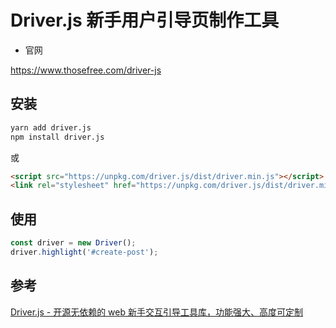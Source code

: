 # Driver.js 新手用户引导页制作工具

- 官网

https://www.thosefree.com/driver-js

## 安装

```sh
yarn add driver.js
npm install driver.js
```
或
```html
<script src="https://unpkg.com/driver.js/dist/driver.min.js"></script>
<link rel="stylesheet" href="https://unpkg.com/driver.js/dist/driver.min.css">
```

## 使用

```js
const driver = new Driver();
driver.highlight('#create-post');
```


## 参考


[Driver.js - 开源无依赖的 web 新手交互引导工具库，功能强大、高度可定制](https://zhuanlan.zhihu.com/p/544404499)
